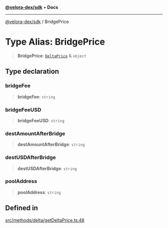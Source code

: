 [**@velora-dex/sdk**](../README.md) • **Docs**

***

[@velora-dex/sdk](../globals.md) / BridgePrice

# Type Alias: BridgePrice

> **BridgePrice**: [`DeltaPrice`](DeltaPrice.md) & `object`

## Type declaration

### bridgeFee

> **bridgeFee**: `string`

### bridgeFeeUSD

> **bridgeFeeUSD**: `string`

### destAmountAfterBridge

> **destAmountAfterBridge**: `string`

### destUSDAfterBridge

> **destUSDAfterBridge**: `string`

### poolAddress

> **poolAddress**: `string`

## Defined in

[src/methods/delta/getDeltaPrice.ts:48](https://github.com/VeloraDEX/sdk/blob/master/src/methods/delta/getDeltaPrice.ts#L48)
